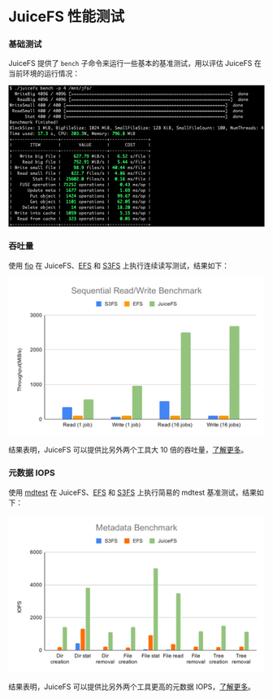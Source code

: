 # JuiceFS 性能测试

### 基础测试

JuiceFS 提供了 `bench`  子命令来运行一些基本的基准测试，用以评估 JuiceFS 在当前环境的运行情况：

![JuiceFS Bench](../images/juicefs-bench.png)

### 吞吐量

使用 [fio](https://github.com/axboe/fio) 在 JuiceFS、[EFS](https://aws.amazon.com/efs) 和 [S3FS](https://github.com/s3fs-fuse/s3fs-fuse) 上执行连续读写测试，结果如下：

[![Sequential Read Write Benchmark](../images/sequential-read-write-benchmark.svg)](../images/sequential-read-write-benchmark.svg)

结果表明，JuiceFS 可以提供比另外两个工具大 10 倍的吞吐量，[了解更多](fio.md)。

### 元数据 IOPS

使用 [mdtest](https://github.com/hpc/ior) 在 JuiceFS、[EFS](https://aws.amazon.com/efs) 和 [S3FS](https://github.com/s3fs-fuse/s3fs-fuse) 上执行简易的 mdtest  基准测试，结果如下：

[![Metadata Benchmark](../images/metadata-benchmark.svg)](../images/metadata-benchmark.svg)

结果表明，JuiceFS 可以提供比另外两个工具更高的元数据 IOPS，[了解更多](mdtest.md)。
